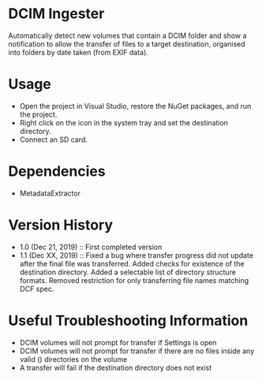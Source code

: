# DCIM Ingester
Automatically detect new volumes that contain a DCIM folder and show a notification to allow the transfer of files to a target destination, organised into folders by date taken (from EXIF data).

# Usage
- Open the project in Visual Studio, restore the NuGet packages, and run the project.
- Right click on the icon in the system tray and set the destination directory.
- Connect an SD card.

# Dependencies
- MetadataExtractor

# Version History
- 1.0 (Dec 21, 2019) :: First completed version
- 1.1 (Dec XX, 2019) :: Fixed a bug where transfer progress did not update after the final file was transferred. Added checks for existence of the destination directory. Added a selectable list of directory structure formats. Removed restriction for only transferring file names matching DCF spec.

# Useful Troubleshooting Information
- DCIM volumes will not prompt for transfer if Settings is open
- DCIM volumes will not prompt for transfer if there are no files inside any valid () directories on the volume
- A transfer will fail if the destination directory does not exist